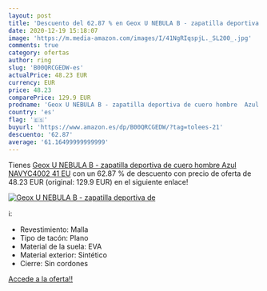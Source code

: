 ```yaml
---
layout: post
title: 'Descuento del 62.87 % en Geox U NEBULA B - zapatilla deportiva de'
date: 2020-12-19 15:18:07
image: 'https://m.media-amazon.com/images/I/41NgRIqspjL._SL200_.jpg'
comments: true
category: ofertas
author: ring
slug: 'B00QRCGEDW-es'
actualPrice: 48.23 EUR
currency: EUR
price: 48.23
comparePrice: 129.9 EUR
prodname: 'Geox U NEBULA B - zapatilla deportiva de cuero hombre  Azul  NAVYC4002   41 EU'
country: 'es'
flag: '🇪🇸'
buyurl: 'https://www.amazon.es/dp/B00QRCGEDW/?tag=tolees-21'
descuento: '62.87'
average: '61.16499999999999'
---
```


Tienes [Geox U NEBULA B - zapatilla deportiva de cuero hombre  Azul  NAVYC4002   41 EU](https://www.amazon.es/dp/B00QRCGEDW/?tag=tolees-21) con un 62.87 % de descuento con precio de oferta de 48.23 EUR (original: 129.9 EUR) en el siguiente enlace!

[![Geox U NEBULA B - zapatilla deportiva de](https://m.media-amazon.com/images/I/41NgRIqspjL._SL200_.jpg)](https://www.amazon.es/dp/B00QRCGEDW/?tag=tolees-21)

ℹ️:

- Revestimiento: Malla
- Tipo de tacón: Plano
- Material de la suela: EVA
- Material exterior: Sintético
- Cierre: Sin cordones

[Accede a la oferta!!](https://www.amazon.es/dp/B00QRCGEDW/?tag=tolees-21)

